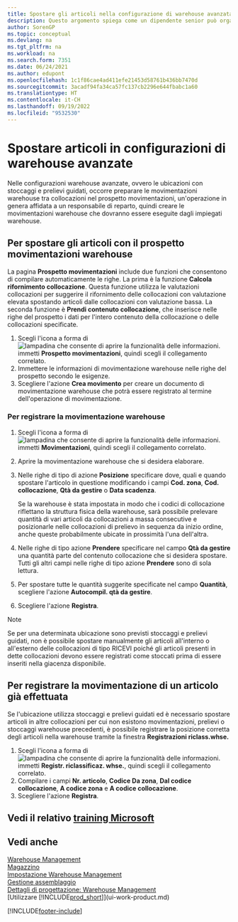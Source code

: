 ```yaml
---
title: Spostare gli articoli nella configurazione di warehouse avanzata
description: Questo argomento spiega come un dipendente senior può organizzare lo spostamento di articoli in configurazioni di magazzino avanzate, applicabili alle ubicazioni con stoccaggio e prelievo diretti.
author: SorenGP
ms.topic: conceptual
ms.devlang: na
ms.tgt_pltfrm: na
ms.workload: na
ms.search.form: 7351
ms.date: 06/24/2021
ms.author: edupont
ms.openlocfilehash: 1c1f86cae4ad411efe21453d58761b436bb7470d
ms.sourcegitcommit: 3acadf94fa34ca57fc137cb2296e644fbabc1a60
ms.translationtype: HT
ms.contentlocale: it-CH
ms.lasthandoff: 09/19/2022
ms.locfileid: "9532530"
---
```

# <a name="move-items-in-advanced-warehouse-configurations"></a>Spostare articoli in configurazioni di warehouse avanzate

Nelle configurazioni warehouse avanzate, ovvero le ubicazioni con stoccaggi e prelievi guidati, occorre preparare le movimentazioni warehouse tra collocazioni nel prospetto movimentazioni, un'operazione in genera affidata a un responsabile di reparto, quindi creare le movimentazioni warehouse che dovranno essere eseguite dagli impiegati warehouse.  

## <a name="to-move-items-with-the-warehouse-movement-worksheet"></a>Per spostare gli articoli con il prospetto movimentazioni warehouse

La pagina **Prospetto movimentazioni** include due funzioni che consentono di compilare automaticamente le righe. La prima è la funzione **Calcola rifornimento collocazione**. Questa funzione utilizza le valutazioni collocazioni per suggerire il rifornimento delle collocazioni con valutazione elevata spostando articoli dalle collocazioni con valutazione bassa. La seconda funzione è **Prendi contenuto collocazione**, che inserisce nelle righe del prospetto i dati per l'intero contenuto della collocazione o delle collocazioni specificate.

1.  Scegli l'icona a forma di ![lampadina che consente di aprire la funzionalità delle informazioni.](media/ui-search/search_small.png "Dimmi cosa vuoi fare") immetti **Prospetto movimentazioni**, quindi scegli il collegamento correlato.  
2.  Immettere le informazioni di movimentazione warehouse nelle righe del prospetto secondo le esigenze.  
3. Scegliere l'azione **Crea movimento** per creare un documento di movimentazione warehouse che potrà essere registrato al termine dell'operazione di movimentazione.  

### <a name="to-register-the-warehouse-movement"></a>Per registrare la movimentazione warehouse

1.  Scegli l'icona a forma di ![lampadina che consente di aprire la funzionalità delle informazioni.](media/ui-search/search_small.png "Dimmi cosa vuoi fare") immetti **Movimentazioni**, quindi scegli il collegamento correlato.  
2.  Aprire la movimentazione warehouse che si desidera elaborare.  
3.  Nelle righe di tipo di azione **Posizione** specificare dove, quali e quando spostare l'articolo in questione modificando i campi **Cod. zona**, **Cod. collocazione**, **Qtà da gestire** o **Data scadenza**.  

    Se la warehouse è stata impostata in modo che i codici di collocazione riflettano la struttura fisica della warehouse, sarà possibile prelevare quantità di vari articoli da collocazioni a massa consecutive e posizionarle nelle collocazioni di prelievo in sequenza da inizio ordine, anche queste probabilmente ubicate in prossimità l'una dell'altra.  
4.  Nelle righe di tipo azione **Prendere** specificare nel campo **Qtà da gestire** una quantità parte del contenuto collocazione che si desidera spostare. Tutti gli altri campi nelle righe di tipo azione **Prendere** sono di sola lettura.  
5.  Per spostare tutte le quantità suggerite specificate nel campo **Quantità**, scegliere l'azione **Autocompil. qtà da gestire**.  
6. Scegliere l'azione **Registra**.  

> [!NOTE]  
>  Se per una determinata ubicazione sono previsti stoccaggi e prelievi guidati, non è possibile spostare manualmente gli articoli all'interno o all'esterno delle collocazioni di tipo RICEVI poiché gli articoli presenti in dette collocazioni devono essere registrati come stoccati prima di essere inseriti nella giacenza disponibile.

## <a name="to-register-the-movement-of-an-item-that-has-already-occurred"></a>Per registrare la movimentazione di un articolo già effettuata

Se l'ubicazione utilizza stoccaggi e prelievi guidati ed è necessario spostare articoli in altre collocazioni per cui non esistono movimentazioni, prelievi o stoccaggi warehouse precedenti, è possibile registrare la posizione corretta degli articoli nella warehouse tramite la finestra **Registrazioni riclass.whse.**

1.  Scegli l'icona a forma di ![lampadina che consente di aprire la funzionalità delle informazioni.](media/ui-search/search_small.png "Dimmi cosa vuoi fare") immetti **Registr. riclassificaz. whse.**, quindi scegli il collegamento correlato.  
2.  Compilare i campi **Nr. articolo**, **Codice Da zona**, **Dal codice collocazione**, **A codice zona** e **A codice collocazione**.  
3.  Scegliere l'azione **Registra**.  

## <a name="see-related-microsoft-training"></a>Vedi il relativo [training Microsoft](/training/modules/manage-internal-warehouse-processes/)

## <a name="see-also"></a>Vedi anche

[Warehouse Management](warehouse-manage-warehouse.md)  
[Magazzino](inventory-manage-inventory.md)  
[Impostazione Warehouse Management](warehouse-setup-warehouse.md)  
[Gestione assemblaggio](assembly-assemble-items.md)  
[Dettagli di progettazione: Warehouse Management](design-details-warehouse-management.md)  
[Utilizzare [!INCLUDE[prod_short](includes/prod_short.md)]](ui-work-product.md)


[!INCLUDE[footer-include](includes/footer-banner.md)]
